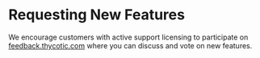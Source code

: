 [title]: # (Requesting New Features)
[tags]: # (new features)
[priority]: # (1000)

# Requesting New Features

We encourage customers with active support licensing to participate on [feedback.thycotic.com](https://feedback.thycotic.com) where you can discuss and vote on new features.